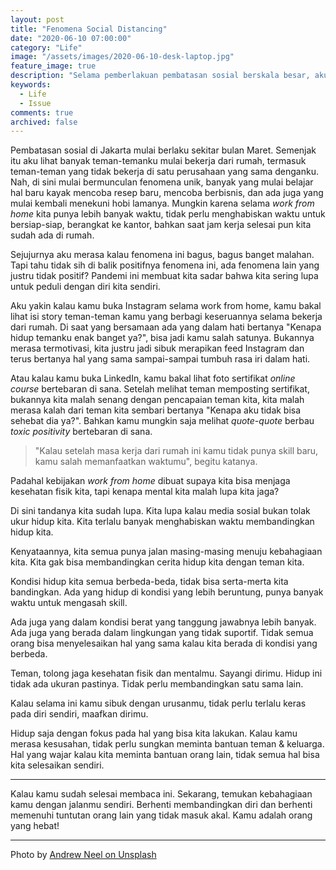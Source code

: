 ```yaml
---
layout: post
title: "Fenomena Social Distancing"
date: "2020-06-10 07:00:00"
category: "Life"
image: "/assets/images/2020-06-10-desk-laptop.jpg"
feature_image: true
description: "Selama pemberlakuan pembatasan sosial berskala besar, aku lihat banyak mulai bermunculan fenomena yang menarik. Banyak orang memulai kebiasaan baru. Hal ini termasuk hal baik, tapi di balik kebaikan itu justru ada sesuatu yang tidak bisa kita lihat."
keywords:
  - Life
  - Issue
comments: true
archived: false
---
```


Pembatasan sosial di Jakarta mulai berlaku sekitar bulan Maret. Semenjak itu aku lihat banyak teman-temanku mulai bekerja dari rumah, termasuk teman-teman yang tidak bekerja di satu perusahaan yang sama denganku. Nah, di sini mulai bermunculan fenomena unik, banyak yang mulai belajar hal baru kayak mencoba resep baru, mencoba berbisnis, dan ada juga yang mulai kembali menekuni hobi lamanya. Mungkin karena selama *work from home* kita punya lebih banyak waktu, tidak perlu menghabiskan waktu untuk bersiap-siap, berangkat ke kantor, bahkan saat jam kerja selesai pun kita sudah ada di rumah.

Sejujurnya aku merasa kalau fenomena ini bagus, bagus banget malahan. Tapi tahu tidak sih di balik positifnya fenomena ini, ada fenomena lain yang justru tidak positif? Pandemi ini membuat kita sadar bahwa kita sering lupa untuk peduli dengan diri kita sendiri.

Aku yakin kalau kamu buka Instagram selama work from home, kamu bakal lihat isi story teman-teman kamu yang berbagi keseruannya selama bekerja dari rumah. Di saat yang bersamaan ada yang dalam hati bertanya "Kenapa hidup temanku enak banget ya?", bisa jadi kamu salah satunya. Bukannya merasa termotivasi, kita justru jadi sibuk merapikan feed Instagram dan terus bertanya hal yang sama sampai-sampai tumbuh rasa iri dalam hati. 

Atau kalau kamu buka LinkedIn, kamu bakal lihat foto sertifikat *online course* bertebaran di sana. Setelah melihat teman memposting sertifikat, bukannya kita malah senang dengan pencapaian teman kita, kita malah merasa kalah dari teman kita sembari bertanya "Kenapa aku tidak bisa sehebat dia ya?". Bahkan kamu mungkin saja melihat *quote-quote* berbau *toxic positivity* bertebaran di sana.

> "Kalau setelah masa kerja dari rumah ini kamu tidak punya skill baru, kamu salah memanfaatkan waktumu", begitu katanya.

Padahal kebijakan *work from home* dibuat supaya kita bisa menjaga kesehatan fisik kita, tapi kenapa mental kita malah lupa kita jaga?

Di sini tandanya kita sudah lupa. Kita lupa kalau media sosial bukan tolak ukur hidup kita. Kita terlalu banyak menghabiskan waktu membandingkan hidup kita. 

Kenyataannya, kita semua punya jalan masing-masing menuju kebahagiaan kita. Kita gak bisa membandingkan cerita hidup kita dengan teman kita.

Kondisi hidup kita semua berbeda-beda, tidak bisa serta-merta kita bandingkan. Ada yang hidup di kondisi yang lebih beruntung, punya banyak waktu untuk mengasah skill.

Ada juga yang dalam kondisi berat yang tanggung jawabnya lebih banyak. Ada juga yang berada dalam lingkungan yang tidak suportif. Tidak semua orang bisa menyelesaikan hal yang sama kalau kita berada di kondisi yang berbeda.

Teman, tolong jaga kesehatan fisik dan mentalmu. Sayangi dirimu. Hidup ini tidak ada ukuran pastinya. Tidak perlu membandingkan satu sama lain.

Kalau selama ini kamu sibuk dengan urusanmu, tidak perlu terlalu keras pada diri sendiri, maafkan dirimu.

Hidup saja dengan fokus pada hal yang bisa kita lakukan. Kalau kamu merasa kesusahan, tidak perlu sungkan meminta bantuan teman & keluarga. Hal yang wajar kalau kita meminta bantuan orang lain, tidak semua hal bisa kita selesaikan sendiri.

---

Kalau kamu sudah selesai membaca ini. Sekarang, temukan kebahagiaan kamu dengan jalanmu sendiri. Berhenti membandingkan diri dan berhenti memenuhi tuntutan orang lain yang tidak masuk akal. Kamu adalah orang yang hebat!

--- 

<span>Photo by <a href="https://unsplash.com/@andrewtneel?utm_source=unsplash&amp;utm_medium=referral&amp;utm_content=creditCopyText">Andrew Neel on Unsplash</a></span>